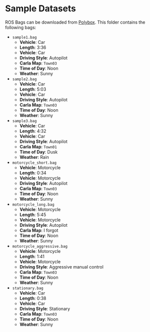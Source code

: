 # Sample Datasets

ROS Bags can be downloaded from [Polybox](https://polybox.ethz.ch/index.php/s/RqxMMW2CLFNMDpx). This
folder contains the following bags:

 - `sample1.bag`
     - **Vehicle**: Car
     - **Length**: 3:36
     - **Vehicle**: Car
     - **Driving Style**: Autopilot
     - **Carla Map**: `Town03`
     - **Time of Day**: Noon
     - **Weather**: Sunny
 - `sample2.bag`
     - **Vehicle**: Car
     - **Length**: 5:03
     - **Vehicle**: Car
     - **Driving Style**: Autopilot
     - **Carla Map**: `Town03`
     - **Time of Day**: Noon
     - **Weather**: Sunny
 - `sample3.bag`
     - **Vehicle**: Car
     - **Length**: 4:32
     - **Vehicle**: Car
     - **Driving Style**: Autopilot
     - **Carla Map**: `Town01`
     - **Time of Day**: Dusk
     - **Weather**: Rain
 - `motorcycle_short.bag`
     - **Vehicle**: Motorcycle
     - **Length**: 0:34
     - **Vehicle**: Motorcycle
     - **Driving Style**: Autopilot
     - **Carla Map**: `Town03`
     - **Time of Day**: Noon
     - **Weather**: Sunny
 - `motorcycle_long.bag`
     - **Vehicle**: Motorcycle
     - **Length**: 5:45
     - **Vehicle**: Motorcycle
     - **Driving Style**: Autopilot
     - **Carla Map**: I forgot
     - **Time of Day**: Noon
     - **Weather**: Sunny
 - `motorcycle_aggressive.bag`
     - **Vehicle**: Motorcycle
     - **Length**: 1:41
     - **Vehicle**: Motorcycle
     - **Driving Style**: Aggressive manual control
     - **Carla Map**: `Town03`
     - **Time of Day**: Noon
     - **Weather**: Sunny
 - `stationary.bag`
     - **Vehicle**: Car
     - **Length**: 0:38
     - **Vehicle**: Car
     - **Driving Style**: Stationary
     - **Carla Map**: `Town03`
     - **Time of Day**: Noon
     - **Weather**: Sunny
